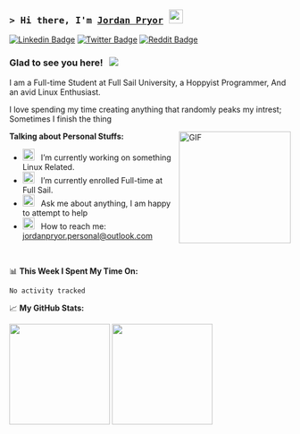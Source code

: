 <!-- List Of Websites-->
[linkedin]: https://www.linkedin.com/in/jordan-pryor/
[twitter]: https://twitter.com/PryorBytes
[reddit]: https://www.reddit.com/user/PryorBytes
[github]: https://github.com/jordan-pryor
[outlook]: mailto:jordanpryor.personal@outlook.com
[paypal]: https://paypal.me/fearcrossing

### <samp>&gt; Hi there, I'm <a href="https://twitter.com/PryorBytes" target="_blank">Jordan Pryor</a> <img src="https://media.giphy.com/media/hvRJCLFzcasrR4ia7z/giphy.gif" width="25"> </samp>

[![Linkedin Badge](https://img.shields.io/badge/-LinkedIn-0a66c2?style=flat-square&logo=Linkedin&logoColor=white)][linkedin]
[![Twitter Badge](https://img.shields.io/badge/-Twitter-000000?style=flat-square&logo=X&logoColor=white)][twitter]
[![Reddit Badge](https://img.shields.io/badge/-Reddit-ff4500?style=flat-square&logo=reddit&logoColor=white)][reddit]

### Glad to see you here! &nbsp; ![](https://visitor-badge.laobi.icu/badge?page_id=jordan-pryor)

I am a Full-time Student at Full Sail University, a Hoppyist Programmer, And an avid Linux Enthusiast.

I love spending my time creating anything that randomly peaks my intrest; Sometimes I finish the thing

<img align="right" alt="GIF" src="https://media0.giphy.com/media/ThrM4jEi2lBxd7X2yz/giphy.gif?cid=ecf05e479efycio04ggqi67iuyz97x0x3i9lxoiow39woyr8&ep=v1_gifs_search&rid=giphy.gif&ct=g" height="200" />

**Talking about Personal Stuffs:**

- <img src="https://github.com/Gapur/Gapur/blob/main/assets/developer.gif?raw=true" width="21" />&nbsp;&nbsp; I’m currently working on something Linux Related. 
- <img src="https://github.com/Gapur/Gapur/blob/main/assets/lightning.gif?raw=true" width="21" />&nbsp;&nbsp; I’m currently enrolled Full-time at Full Sail.
- <img src="https://github.com/Gapur/Gapur/blob/main/assets/message.gif?raw=true" width="21" />&nbsp;&nbsp; Ask me about anything, I am happy to attempt to help
- <img src="https://github.com/Gapur/Gapur/blob/main/assets/letterbox.gif?raw=true" width="21" />&nbsp;&nbsp; How to reach me: [jordanpryor.personal@outlook.com][outlook]

</br>

📊 **This Week I Spent My Time On:**
<!--START_SECTION:waka-->

```txt
No activity tracked
```

<!--END_SECTION:waka-->


📈 **My GitHub Stats:**

<p>
  <img height="180em" src="https://github-readme-stats.vercel.app/api?username=jordan-pryor&show_icons=true&hide_border=true&&count_private=true&include_all_commits=true" />
  <img height="180em" src="https://github-readme-stats.vercel.app/api/top-langs/?username=jordan-pryor&exclude_repo=KNN-Image-Classification&show_icons=true&hide_border=true&layout=compact&langs_count=8"/>
</p>

